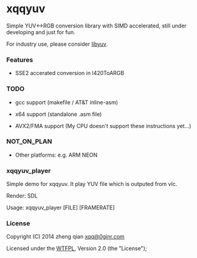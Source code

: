 xqqyuv
======
Simple YUV<->RGB conversion library with SIMD accelerated, still under developing and just for fun.

For industry use, please consider [libyuv](https://code.google.com/p/libyuv/).

### Features
- SSE2 accerated conversion in I420ToARGB

### TODO
- gcc support (makefile / AT&T inline-asm)

- x64 support (standalone .asm file)

- AVX2/FMA support (My CPU doesn't support these instructions yet...)

### NOT_ON_PLAN
- Other platforms: e.g. ARM NEON

### xqqyuv_player
Simple demo for xqqyuv. It play YUV file which is outputed from vlc.

Render: SDL

Usage: xqqyuv_player [FILE] [FRAMERATE]

### License
Copyright (C) 2014 zheng qian <xqq@0ginr.com>

Licensed under the [WTFPL](http://en.wikipedia.org/wiki/WTFPL), Version 2.0 (the "License");